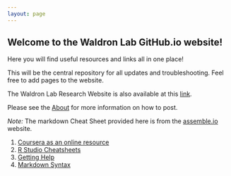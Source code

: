 ```yaml
---
layout: page
---
```


## Welcome to the Waldron Lab GitHub.io website!

Here you will find useful resources and links all in one place!

This will be the central repository for all updates and troubleshooting. 
Feel free to add pages to the website. 

The Waldron Lab Research Website is also available at this [link](http://waldronlab.org/).

Please see the [About](/about/) for more information on how to post. 

*Note:* The markdown Cheat Sheet provided here is from the [assemble.io](http://assemble.io/docs/Cheatsheet-Markdown.html) website. 

1. [Coursera as an online resource](/coursera/)
2. [R Studio Cheatsheets](https://www.rstudio.com/resources/cheatsheets/)
3. [Getting Help](/gethelp/)
4. [Markdown Syntax](/mark/)

